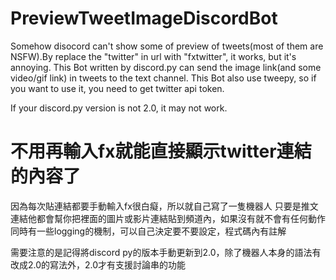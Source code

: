 # PreviewTweetImageDiscordBot
Somehow disocord can't show some of preview of tweets(most of them are NSFW).By replace the "twitter" in url with "fxtwitter", it works, but it's annoying.
This Bot written by discord.py can send the image link(and some video/gif link) in tweets to the text channel.
This Bot also use tweepy, so if you want to use it, you need to get twitter api token.

If your discord.py version is not 2.0, it may not work.

# 不用再輸入fx就能直接顯示twitter連結的內容了
因為每次貼連結都要手動輸入fx很白癡，所以就自己寫了一隻機器人
只要是推文連結他都會幫你把裡面的圖片或影片連結貼到頻道內，如果沒有就不會有任何動作
同時有一些logging的機制，可以自己決定要不要設定，程式碼內有註解

需要注意的是記得將discord py的版本手動更新到2.0，除了機器人本身的語法有改成2.0的寫法外，2.0才有支援討論串的功能
